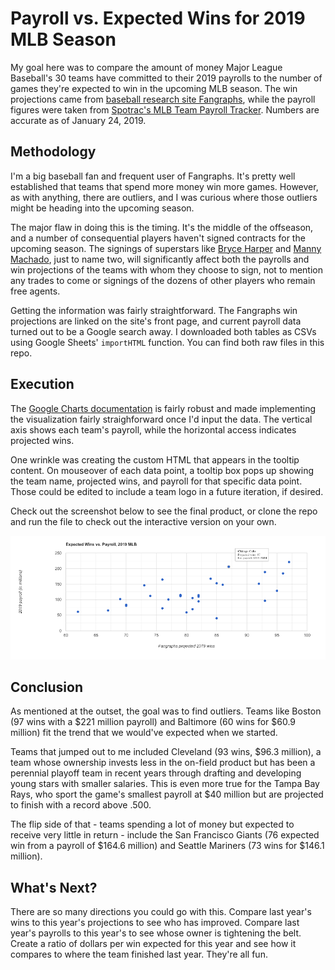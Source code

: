 # Payroll vs. Expected Wins for 2019 MLB Season
My goal here was to compare the amount of money Major League Baseball's 30 teams have committed to their 2019 payrolls to the number of games they're expected to win in the upcoming MLB season. The win projections came from [baseball research site Fangraphs](https://www.fangraphs.com/depthcharts.aspx?position=Standings), while the payroll figures were taken from [Spotrac's MLB Team Payroll Tracker](https://www.spotrac.com/mlb/payroll/). Numbers are accurate as of January 24, 2019.

## Methodology

I'm a big baseball fan and frequent user of Fangraphs. It's pretty well established that teams that spend more money win more games. However, as with anything, there are outliers, and I was curious where those outliers might be heading into the upcoming season.

The major flaw in doing this is the timing. It's the middle of the offseason, and a number of consequential players haven't signed contracts for the upcoming season. The signings of superstars like [Bryce Harper](https://www.baseball-reference.com/players/h/harpebr03.shtml) and [Manny Machado](https://www.baseball-reference.com/players/m/machama01.shtml), just to name two, will significantly affect both the payrolls and win projections of the teams with whom they choose to sign, not to mention any trades to come or signings of the dozens of other players who remain free agents.

Getting the information was fairly straightforward. The Fangraphs win projections are linked on the site's front page, and current payroll data turned out to be a Google search away. I downloaded both tables as CSVs using Google Sheets' `importHTML` function. You can find both raw files in this repo.

## Execution

The [Google Charts documentation](https://developers.google.com/chart/interactive/docs/) is fairly robust and made implementing the visualization fairly straighforward once I'd input the data. The vertical axis shows each team's payroll, while the horizontal access indicates projected wins.

One wrinkle was creating the custom HTML that appears in the tooltip content. On mouseover of each data point, a tooltip box pops up showing the team name, projected wins, and payroll for that specific data point. Those could be edited to include a team logo in a future iteration, if desired.

Check out the screenshot below to see the final product, or clone the repo and run the file to check out the interactive version on your own.

![screenshot](mlb-viz.png)

## Conclusion

As mentioned at the outset, the goal was to find outliers. Teams like Boston (97 wins with a $221 million payroll) and Baltimore (60 wins for $60.9 million) fit the trend that we would've expected when we started.

Teams that jumped out to me included Cleveland (93 wins, $96.3 million), a team whose ownership invests less in the on-field product but has been a perennial playoff team in recent years through drafting and developing young stars with smaller salaries. This is even more true for the Tampa Bay Rays, who sport the game's smallest payroll at $40 million but are projected to finish with a record above .500.

The flip side of that - teams spending a lot of money but expected to receive very little in return - include the San Francisco Giants (76 expected win from a payroll of $164.6 million) and Seattle Mariners (73 wins for $146.1 million).

## What's Next?

There are so many directions you could go with this. Compare last year's wins to this year's projections to see who has improved. Compare last year's payrolls to this year's to see whose owner is tightening the belt. Create a ratio of dollars per win expected for this year and see how it compares to where the team finished last year. They're all fun.
